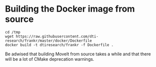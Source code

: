 # Building the Docker image from source

```
cd /tmp
wget https://raw.githubusercontent.com/dti-research/frankr/master/docker/Dockerfile
docker build -t dtiresearch/frankr -f Dockerfile .
```

Be adwised that building MoveIt from source takes a while and that there will be a lot of CMake deprecation warnings.
